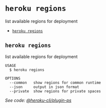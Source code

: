 `heroku regions`
================

list available regions for deployment
* [`heroku regions`](#heroku-regions)

## `heroku regions`

list available regions for deployment

```
USAGE
  $ heroku regions

OPTIONS
  --common   show regions for common runtime
  --json     output in json format
  --private  show regions for private spaces
```

_See code: [@heroku-cli/plugin-ps](https://github.com/heroku/heroku-cli-plugin-ps/blob/v1.0.1/src/commands/regions.ts)_
